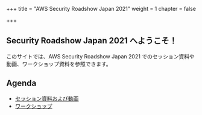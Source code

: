 +++
title = "AWS Security Roadshow Japan 2021"
weight = 1
chapter = false

+++

## Security Roadshow Japan 2021 へようこそ！

このサイトでは、AWS Security Roadshow Japan 2021 でのセッション資料や動画、ワークショップ資料を参照できます。

## Agenda

  - [セッション資料および動画](/agenda/#on-demand-tracks)
  - [ワークショップ](/agenda/#workshops) 
